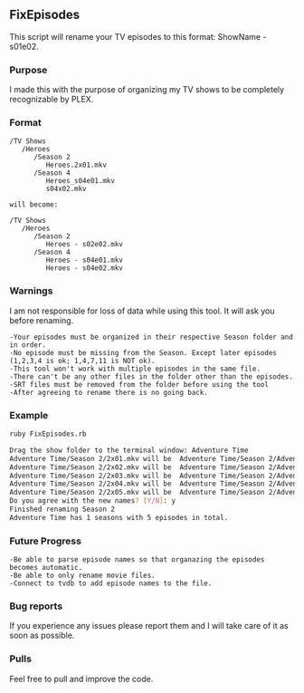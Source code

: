 ## FixEpisodes ##
This script will rename your TV episodes to this format: ShowName - s01e02.

### Purpose
I made this with the purpose of organizing my TV shows to be completely recognizable by PLEX.

### Format
```
/TV Shows
   /Heroes
      /Season 2
         Heroes.2x01.mkv
      /Season 4
         Heroes_s04e01.mkv
         s04x02.mkv

will become:

/TV Shows
   /Heroes
      /Season 2
         Heroes - s02e02.mkv
      /Season 4
         Heroes - s04e01.mkv
         Heroes - s04e02.mkv

```
### Warnings

I am not responsible for loss of data while using this tool. It will ask you before renaming.
```
-Your episodes must be organized in their respective Season folder and in order. 
-No episode must be missing from the Season. Except later episodes (1,2,3,4 is ok; 1,4,7,11 is NOT ok).
-This tool won't work with multiple episodes in the same file.
-There can't be any other files in the folder other than the episodes. 
-SRT files must be removed from the folder before using the tool
-After agreeing to rename there is no going back.
```
### Example

```bash
ruby FixEpisodes.rb

Drag the show folder to the terminal window: Adventure Time 
Adventure Time/Season 2/2x01.mkv will be  Adventure Time/Season 2/Adventure Time - s02e01.mkv
Adventure Time/Season 2/2x02.mkv will be  Adventure Time/Season 2/Adventure Time - s02e02.mkv
Adventure Time/Season 2/2x03.mkv will be  Adventure Time/Season 2/Adventure Time - s02e03.mkv
Adventure Time/Season 2/2x04.mkv will be  Adventure Time/Season 2/Adventure Time - s02e04.mkv
Adventure Time/Season 2/2x05.mkv will be  Adventure Time/Season 2/Adventure Time - s02e05.mkv
Do you agree with the new names? [Y/N]: y
Finished renaming Season 2
Adventure Time has 1 seasons with 5 episodes in total.

```

### Future Progress
```
-Be able to parse episode names so that organazing the episodes becomes automatic.
-Be able to only rename movie files.
-Connect to tvdb to add episode names to the file.
```
### Bug reports
If you experience any issues please report them and I will take care of it as soon as possible.

### Pulls
Feel free to pull and improve the code.
